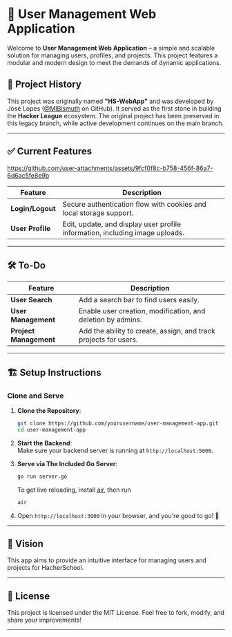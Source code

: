 # 🌟 User Management Web Application

Welcome to **User Management Web Application** – a simple and scalable solution for managing users, profiles, and projects. This project features a modular and modern design to meet the demands of dynamic applications.

## 📜 Project History

This project was originally named **"HS-WebApp"** and was developed by José Lopes ([@MIBismuth](https://github.com/MIBismuth) on GitHub). It served as the first stone in building the **Hacker League** ecosystem. The original project has been preserved in this legacy branch, while active development continues on the main branch.

---

## ✅ **Current Features**




https://github.com/user-attachments/assets/9fcf0f8c-b758-456f-86a7-6d6ac5fe8e9b



| Feature            | Description                                                                      |
|--------------------|----------------------------------------------------------------------------------|
| **Login/Logout**   | Secure authentication flow with cookies and local storage support.              |
| **User Profile**   | Edit, update, and display user profile information, including image uploads.     |

---

## 🛠️ **To-Do**
| Feature             | Description                                                                      |
|---------------------|----------------------------------------------------------------------------------|
| **User Search**     | Add a search bar to find users easily.                                           |
| **User Management** | Enable user creation, modification, and deletion by admins.                     |
| **Project Management** | Add the ability to create, assign, and track projects for users.              |

---

## 🏗️ **Setup Instructions**

### Clone and Serve
1. **Clone the Repository**:  
   ```bash
   git clone https://github.com/yourusername/user-management-app.git
   cd user-management-app
   ```
2. **Start the Backend**:  
   Make sure your backend server is running at `http://localhost:5000`.  

3. **Serve via The Included Go Server**:  
   ```bash
   go run server.go
   ```
   To get live reloading, install [air](https://github.com/air-verse/air), then run
   ```bash
   air
   ```

5. Open `http://localhost:3000` in your browser, and you're good to go! 🎉

---

## 🎯 Vision

This app aims to provide an intuitive interface for managing users and projects for HacherSchool.

---

## 📜 License

This project is licensed under the MIT License. Feel free to fork, modify, and share your improvements!  

--- 

